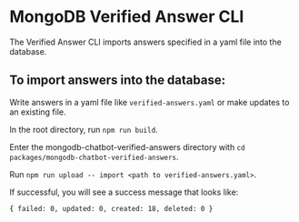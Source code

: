 # MongoDB Verified Answer CLI

The Verified Answer CLI imports answers specified in a yaml file into the database.

## To import answers into the database:

Write answers in a yaml file like `verified-answers.yaml` or make updates to an existing file.

In the root directory, run `npm run build`.

Enter the mongodb-chatbot-verified-answers directory with `cd packages/mongodb-chatbot-verified-answers`.

Run `npm run upload -- import <path to verified-answers.yaml>`.

If successful, you will see a success message that looks like:

```sh
{ failed: 0, updated: 0, created: 18, deleted: 0 }

